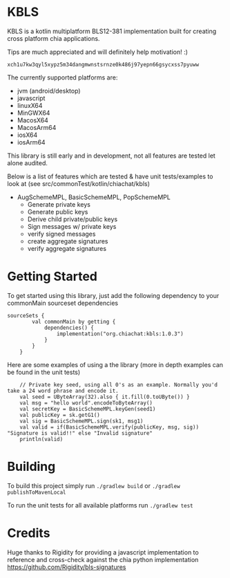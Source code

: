 # KBLS

KBLS is a kotlin multiplatform BLS12-381 implementation built for creating cross platform chia applications.

Tips are much appreciated and will definitely help motivation! :) 

`xch1u7kw3qyl5xypz5m34dangmwnstsrnze0k486j97yepn66gsycxss7pyuww`

The currently supported platforms are:

* jvm (android/desktop)
* javascript
* linuxX64
* MinGWX64
* MacosX64
* MacosArm64
* iosX64
* iosArm64

This library is still early and in development, not all features are tested let alone audited.

Below is a list of features which are tested & have unit tests/examples to look at (see
src/commonTest/kotlin/chiachat/kbls)

* AugSchemeMPL, BasicSchemeMPL, PopSchemeMPL
    * Generate private keys
    * Generate public keys
    * Derive child private/public keys
    * Sign messages w/ private keys
    * verify signed messages
    * create aggregate signatures
    * verify aggregate signatures

# Getting Started

To get started using this library, just add the following dependency to your commonMain sourceset dependencies

```
sourceSets {
        val commonMain by getting {
            dependencies() {
                implementation("org.chiachat:kbls:1.0.3")
            }
        }
    }
```

Here are some examples of using a the library (more in depth examples can be found in the unit tests)

```
    // Private key seed, using all 0's as an example. Normally you'd take a 24 word phrase and encode it.
    val seed = UByteArray(32).also { it.fill(0.toUByte()) }
    val msg = "hello world".encodeToByteArray()
    val secretKey = BasicSchemeMPL.keyGen(seed1)
    val publicKey = sk.getG1()
    val sig = BasicSchemeMPL.sign(sk1, msg1)
    val valid = if(BasicSchemeMPL.verify(publicKey, msg, sig)) "Signature is valid!!" else "Invalid signature"
    println(valid)
```

# Building

To build this project simply run `./gradlew build` or `./gradlew publishToMavenLocal`

To run the unit tests for all available platforms run `./gradlew test`

# Credits

Huge thanks to Rigidity for providing a javascript implementation to reference and cross-check against the chia python implementation
https://github.com/Rigidity/bls-signatures
